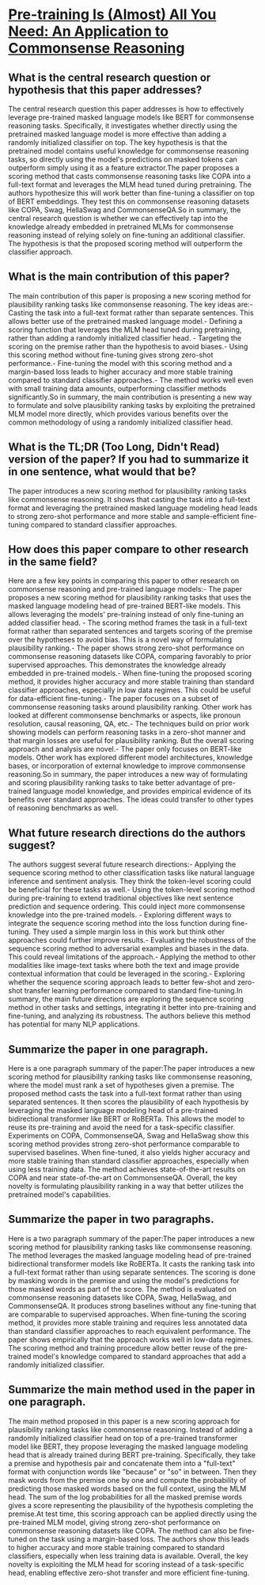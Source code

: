 # [Pre-training Is (Almost) All You Need: An Application to Commonsense   Reasoning](https://arxiv.org/abs/2004.14074)

## What is the central research question or hypothesis that this paper addresses?

 The central research question this paper addresses is how to effectively leverage pre-trained masked language models like BERT for commonsense reasoning tasks. Specifically, it investigates whether directly using the pretrained masked language model is more effective than adding a randomly initialized classifier on top. The key hypothesis is that the pretrained model contains useful knowledge for commonsense reasoning tasks, so directly using the model's predictions on masked tokens can outperform simply using it as a feature extractor.The paper proposes a scoring method that casts commonsense reasoning tasks like COPA into a full-text format and leverages the MLM head tuned during pretraining. The authors hypothesize this will work better than fine-tuning a classifier on top of BERT embeddings. They test this on commonsense reasoning datasets like COPA, Swag, HellaSwag and CommonsenseQA.So in summary, the central research question is whether we can effectively tap into the knowledge already embedded in pretrained MLMs for commonsense reasoning instead of relying solely on fine-tuning an additional classifier. The hypothesis is that the proposed scoring method will outperform the classifier approach.


## What is the main contribution of this paper?

 The main contribution of this paper is proposing a new scoring method for plausibility ranking tasks like commonsense reasoning. The key ideas are:- Casting the task into a full-text format rather than separate sentences. This allows better use of the pretrained masked language model.- Defining a scoring function that leverages the MLM head tuned during pretraining, rather than adding a randomly initialized classifier head. - Targeting the scoring on the premise rather than the hypothesis to avoid biases.- Using this scoring method without fine-tuning gives strong zero-shot performance.- Fine-tuning the model with this scoring method and a margin-based loss leads to higher accuracy and more stable training compared to standard classifier approaches.- The method works well even with small training data amounts, outperforming classifier methods significantly.So in summary, the main contribution is presenting a new way to formulate and solve plausibility ranking tasks by exploiting the pretrained MLM model more directly, which provides various benefits over the common methodology of using a randomly initialized classifier head.


## What is the TL;DR (Too Long, Didn't Read) version of the paper? If you had to summarize it in one sentence, what would that be?

 The paper introduces a new scoring method for plausibility ranking tasks like commonsense reasoning. It shows that casting the task into a full-text format and leveraging the pretrained masked language modeling head leads to strong zero-shot performance and more stable and sample-efficient fine-tuning compared to standard classifier approaches.


## How does this paper compare to other research in the same field?

 Here are a few key points in comparing this paper to other research on commonsense reasoning and pre-trained language models:- The paper proposes a new scoring method for plausibility ranking tasks that uses the masked language modeling head of pre-trained BERT-like models. This allows leveraging the models' pre-training instead of only fine-tuning an added classifier head. - The scoring method frames the task in a full-text format rather than separated sentences and targets scoring of the premise over the hypotheses to avoid bias. This is a novel way of formulating plausibility ranking.- The paper shows strong zero-shot performance on commonsense reasoning datasets like COPA, comparing favorably to prior supervised approaches. This demonstrates the knowledge already embedded in pre-trained models.- When fine-tuning the proposed scoring method, it provides higher accuracy and more stable training than standard classifier approaches, especially in low data regimes. This could be useful for data-efficient fine-tuning.- The paper focuses on a subset of commonsense reasoning tasks around plausibility ranking. Other work has looked at different commonsense benchmarks or aspects, like pronoun resolution, causal reasoning, QA, etc.- The techniques build on prior work showing models can perform reasoning tasks in a zero-shot manner and that margin losses are useful for plausibility ranking. But the overall scoring approach and analysis are novel.- The paper only focuses on BERT-like models. Other work has explored different model architectures, knowledge bases, or incorporation of external knowledge to improve commonsense reasoning.So in summary, the paper introduces a new way of formulating and scoring plausibility ranking tasks to take better advantage of pre-trained language model knowledge, and provides empirical evidence of its benefits over standard approaches. The ideas could transfer to other types of reasoning benchmarks as well.


## What future research directions do the authors suggest?

 The authors suggest several future research directions:- Applying the sequence scoring method to other classification tasks like natural language inference and sentiment analysis. They think the token-level scoring could be beneficial for these tasks as well.- Using the token-level scoring method during pre-training to extend traditional objectives like next sentence prediction and sequence ordering. This could inject more commonsense knowledge into the pre-trained models. - Exploring different ways to integrate the sequence scoring method into the loss function during fine-tuning. They used a simple margin loss in this work but think other approaches could further improve results.- Evaluating the robustness of the sequence scoring method to adversarial examples and biases in the data. This could reveal limitations of the approach.- Applying the method to other modalities like image-text tasks where both the text and image provide contextual information that could be leveraged in the scoring.- Exploring whether the sequence scoring approach leads to better few-shot and zero-shot transfer learning performance compared to standard fine-tuning.In summary, the main future directions are exploring the sequence scoring method in other tasks and settings, integrating it better into pre-training and fine-tuning, and analyzing its robustness. The authors believe this method has potential for many NLP applications.


## Summarize the paper in one paragraph.

 Here is a one paragraph summary of the paper:The paper introduces a new scoring method for plausibility ranking tasks like commonsense reasoning, where the model must rank a set of hypotheses given a premise. The proposed method casts the task into a full-text format rather than using separated sentences. It then scores the plausibility of each hypothesis by leveraging the masked language modeling head of a pre-trained bidirectional transformer like BERT or RoBERTa. This allows the model to reuse its pre-training and avoid the need for a task-specific classifier. Experiments on COPA, CommonsenseQA, Swag and HellaSwag show this scoring method provides strong zero-shot performance comparable to supervised baselines. When fine-tuned, it also yields higher accuracy and more stable training than standard classifier approaches, especially when using less training data. The method achieves state-of-the-art results on COPA and near state-of-the-art on CommonsenseQA. Overall, the key novelty is formulating plausibility ranking in a way that better utilizes the pretrained model's capabilities.


## Summarize the paper in two paragraphs.

 Here is a two paragraph summary of the paper:The paper introduces a new scoring method for plausibility ranking tasks like commonsense reasoning. The method leverages the masked language modeling head of pre-trained bidirectional transformer models like RoBERTa. It casts the ranking task into a full-text format rather than using separate sentences. The scoring is done by masking words in the premise and using the model's predictions for those masked words as part of the score. The method is evaluated on commonsense reasoning datasets like COPA, Swag, HellaSwag, and CommonsenseQA. It produces strong baselines without any fine-tuning that are comparable to supervised approaches. When fine-tuning the scoring method, it provides more stable training and requires less annotated data than standard classifier approaches to reach equivalent performance. The paper shows empirically that the approach works well in low-data regimes. The scoring method and training procedure allow better reuse of the pre-trained model's knowledge compared to standard approaches that add a randomly initialized classifier.


## Summarize the main method used in the paper in one paragraph.

 The main method proposed in this paper is a new scoring approach for plausibility ranking tasks like commonsense reasoning. Instead of adding a randomly initialized classifier head on top of a pre-trained transformer model like BERT, they propose leveraging the masked language modeling head that is already trained during BERT pre-training. Specifically, they take a premise and hypothesis pair and concatenate them into a "full-text" format with conjunction words like "because" or "so" in between. Then they mask words from the premise one by one and compute the probability of predicting those masked words based on the full context, using the MLM head. The sum of the log probabilities for all the masked premise words gives a score representing the plausibility of the hypothesis completing the premise.At test time, this scoring approach can be applied directly using the pre-trained MLM model, giving strong zero-shot performance on commonsense reasoning datasets like COPA. The method can also be fine-tuned on the task using a margin-based loss. The authors show this leads to higher accuracy and more stable training compared to standard classifiers, especially when less training data is available. Overall, the key novelty is exploiting the MLM head for scoring instead of a task-specific head, enabling effective zero-shot transfer and more efficient fine-tuning.
